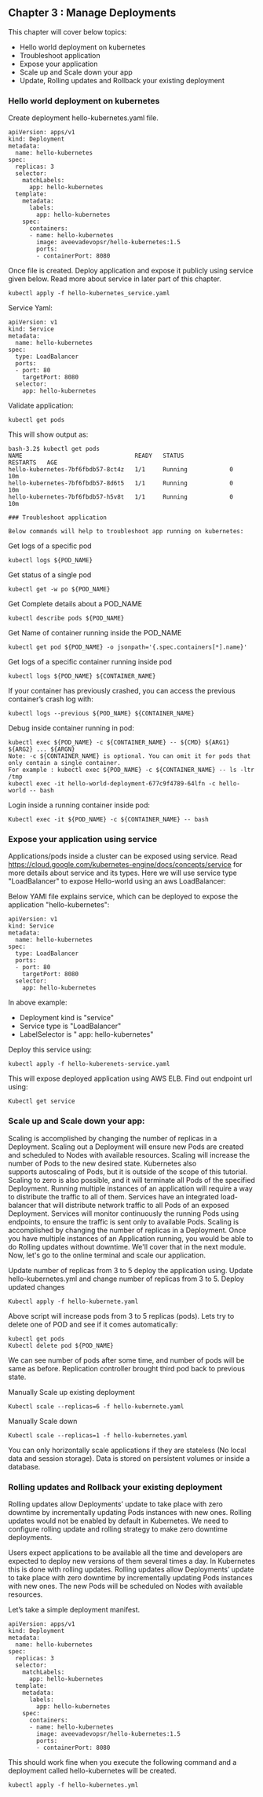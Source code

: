 ## Chapter 3 : Manage Deployments 

This chapter will cover below topics:

* Hello world deployment on kubernetes
* Troubleshoot application 
* Expose your application
* Scale up and Scale down your app
* Update, Rolling updates and Rollback your existing deployment

### Hello world deployment on kubernetes

Create deployment hello-kubernetes.yaml file. 

```
apiVersion: apps/v1
kind: Deployment
metadata:
  name: hello-kubernetes
spec:
  replicas: 3
  selector:
    matchLabels:
      app: hello-kubernetes
  template:
    metadata:
      labels:
        app: hello-kubernetes
    spec:
      containers:
      - name: hello-kubernetes
        image: aveevadevopsr/hello-kubernetes:1.5
        ports:
        - containerPort: 8080
```

Once file is created. Deploy application and expose it publicly using service given below. Read more about service in later part of this chapter.

```
kubectl apply -f hello-kubernetes_service.yaml
```

Service Yaml:

```
apiVersion: v1
kind: Service
metadata:
  name: hello-kubernetes
spec:
  type: LoadBalancer
  ports:
  - port: 80
    targetPort: 8080
  selector:
    app: hello-kubernetes
```

Validate application:
```
kubectl get pods
```

This will show output as:
```
bash-3.2$ kubectl get pods
NAME                                READY   STATUS             RESTARTS   AGE
hello-kubernetes-7bf6fbdb57-8ct4z   1/1     Running            0          10m
hello-kubernetes-7bf6fbdb57-8d6t5   1/1     Running            0          10m
hello-kubernetes-7bf6fbdb57-h5v8t   1/1     Running            0          10m

### Troubleshoot application 

Below commands will help to troubleshoot app running on kubernetes:

```

Get logs of a specific pod

```
kubectl logs ${POD_NAME}

```

Get status of a single pod

```
kubectl get -w po ${POD_NAME}
```

Get Complete details about a POD_NAME

```
kubectl describe pods ${POD_NAME}
```

Get Name of container running inside the POD_NAME

```
kubectl get pod ${POD_NAME} -o jsonpath='{.spec.containers[*].name}'
```

Get logs of a specific container running inside pod

```
kubectl logs ${POD_NAME} ${CONTAINER_NAME}
```

If your container has previously crashed, you can access the previous container’s crash log with:

```
kubectl logs --previous ${POD_NAME} ${CONTAINER_NAME}
```

Debug inside container running in pod:

```
kubectl exec ${POD_NAME} -c ${CONTAINER_NAME} -- ${CMD} ${ARG1} ${ARG2} ... ${ARGN}
Note: -c ${CONTAINER_NAME} is optional. You can omit it for pods that only contain a single container.
For example : kubectl exec ${POD_NAME} -c ${CONTAINER_NAME} -- ls -ltr /tmp
kubectl exec -it hello-world-deployment-677c9f4789-64lfn -c hello-world -- bash
```

Login inside a running container inside pod:

```
Kubectl exec -it ${POD_NAME} -c ${CONTAINER_NAME} -- bash
```

### Expose your application using service

Applications/pods inside a cluster can be exposed using service. Read https://cloud.google.com/kubernetes-engine/docs/concepts/service for more details about service and its types. Here we will use service type "LoadBalancer" to expose Hello-world using an aws LoadBalancer: 

Below YAMl file explains service, which can be deployed to expose the application "hello-kubernetes":

```
apiVersion: v1
kind: Service
metadata:
  name: hello-kubernetes
spec:
  type: LoadBalancer
  ports:
  - port: 80
    targetPort: 8080
  selector:
    app: hello-kubernetes
```
In above example:

* Deployment kind is "service"
* Service type is "LoadBalancer"
* LabelSelector is " app: hello-kubernetes"

Deploy this service using:
```
kubectl apply -f hello-kuberenets-service.yaml
```

This will expose deployed application using AWS ELB. Find out endpoint url using:
```
Kubectl get service
```

### Scale up and Scale down your app:

Scaling is accomplished by changing the number of replicas in a Deployment.
Scaling out a Deployment will ensure new Pods are created and scheduled to Nodes with available resources. Scaling will increase the number of Pods to the new desired state. Kubernetes also supports autoscaling of Pods, but it is outside of the scope of this tutorial. Scaling to zero is also possible, and it will terminate all Pods of the specified Deployment.
Running multiple instances of an application will require a way to distribute the traffic to all of them. Services have an integrated load-balancer that will distribute network traffic to all Pods of an exposed Deployment. Services will monitor continuously the running Pods using endpoints, to ensure the traffic is sent only to available Pods.
Scaling is accomplished by changing the number of replicas in a Deployment.
Once you have multiple instances of an Application running, you would be able to do Rolling updates without downtime. We'll cover that in the next module. Now, let's go to the online terminal and scale our application.

Update number of replicas from 3 to 5 deploy the application using. Update hello-kubernetes.yml and change number of replicas from 3 to 5. Deploy updated changes
```
Kubectl apply -f hello-kubernete.yaml 
```

Above script will increase pods from 3 to 5 replicas (pods). Lets try to delete one of POD and see if it comes automatically:

```
kubectl get pods
Kubectl delete pod ${POD_NAME}
```
We can see number of pods after some time, and number of pods will be same as before. Replication controller brought third pod back to previous state.

Manually Scale up existing deployment
```
Kubectl scale --replicas=6 -f hello-kubernete.yaml

```

Manually Scale down 
```
Kubectl scale --replicas=1 -f hello-kubernetes.yaml
```
You can only horizontally scale applications if they are stateless (No local data and session storage).
Data is stored on persistent volumes or inside a database.

### Rolling updates and Rollback your existing deployment
Rolling updates allow Deployments’ update to take place with zero downtime by incrementally updating Pods instances with new ones. Rolling updates would not be enabled by default in Kubernetes. We need to configure rolling update and rolling strategy to make zero downtime deployments.

Users expect applications to be available all the time and developers are expected to deploy new versions of them several times a day. In Kubernetes this is done with rolling updates. Rolling updates allow Deployments’ update to take place with zero downtime by incrementally updating Pods instances with new ones. The new Pods will be scheduled on Nodes with available resources.

Let’s take a simple deployment manifest.

```
apiVersion: apps/v1
kind: Deployment
metadata:
  name: hello-kubernetes
spec:
  replicas: 3
  selector:
    matchLabels:
      app: hello-kubernetes
  template:
    metadata:
      labels:
        app: hello-kubernetes
    spec:
      containers:
      - name: hello-kubernetes
        image: aveevadevopsr/hello-kubernetes:1.5
        ports:
        - containerPort: 8080
  ```
  
  This should work fine when you execute the following command and a deployment called hello-kubernetes will be created.
  
  ```
  kubectl apply -f hello-kubernetes.yml
  ```
